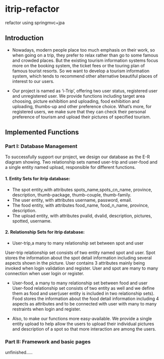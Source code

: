 # itrip-refactor
refactor using springmvc+jpa

## Introduction
* Nowadays, modern people place too much emphasis on their work, so when going on a trip, they prefer to relax rather than go to some famous and crowded places. But the existing tourism information systems focus more on the booking system, the ticket fees or the touring plan of famous tourist resorts. So we want to develop a tourism information system, which tends to recommend other alternative beautiful places of interest to our users.

* Our project is named as ‘i-Trip’, offering two user status, registered user and unregistered user.  We provide functions including target area choosing, picture exhibition and uploading, food exhibition and uploading, thumbs-up and other preference choice. What’s more, for registered users, we make sure that they can check their personal preference of tourism and upload their pictures of specified tourism.

## Implemented Functions
### Part I: Database Management
To successfully support our project, we design our database as the E-R diagram showing. Two relationship sets named user-trip and user-food and a single entity named upload, responsible for different functions.

#### 1.	Entity Sets for itrip database:
*	The spot entity,with attributes spots_name,spots_cn_name, province, description, thumb-package, thumb-couple, thumb-family.
*	The user entity, with attributes username, password, email.
*	The food entity, with attributes food_name, food_n_name, province, description.
*	The upload entity, with attributes pvalid, dvalid, description, pictures, spotted, username.

#### 2.	Relationship Sets for itrip database:
*	User-trip,a many to many relationship set between spot and user

User-trip relationship set consists of two entity named spot and user. Spot stores the information  about the spot detail information including several aspects shown in the picture. User contains 3 attributes mainly being invoked when login validation and register. User and spot are many to many connection when user login or register.

*	User-food, a many to many relationship set between food and user
User-food relationship set consists of two entity as well and we define them as food and user(user entity is included in two relationship sets). Food stores the information about the food detail information including 4 aspects as attributes and to be connected with user with many to many restraints when login and register. 

* Also, to make our functions more easy-available. We  provide a single entity upload to help allow the users to upload their individual pictures and  description of a spot so that more interaction are among the users.

### Part II: Framework and basic pages

unfinished.....
